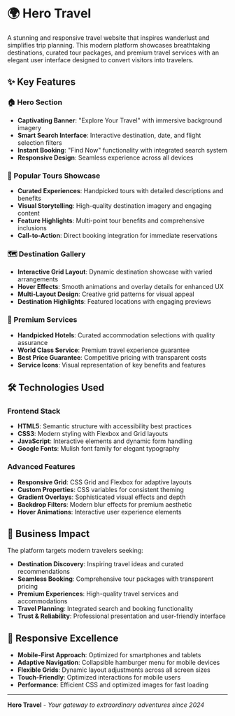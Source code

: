 # 🌍 Hero Travel 

A stunning and responsive travel website that inspires wanderlust and simplifies trip planning. This modern platform showcases breathtaking destinations, curated tour packages, and premium travel services with an elegant user interface designed to convert visitors into travelers.

## ✨ Key Features

### 🏠 Hero Section
- **Captivating Banner**: "Explore Your Travel" with immersive background imagery
- **Smart Search Interface**: Interactive destination, date, and flight selection filters
- **Instant Booking**: "Find Now" functionality with integrated search system
- **Responsive Design**: Seamless experience across all devices

### 🌟 Popular Tours Showcase
- **Curated Experiences**: Handpicked tours with detailed descriptions and benefits
- **Visual Storytelling**: High-quality destination imagery and engaging content
- **Feature Highlights**: Multi-point tour benefits and comprehensive inclusions
- **Call-to-Action**: Direct booking integration for immediate reservations

### 🗺️ Destination Gallery
- **Interactive Grid Layout**: Dynamic destination showcase with varied arrangements
- **Hover Effects**: Smooth animations and overlay details for enhanced UX
- **Multi-Layout Design**: Creative grid patterns for visual appeal
- **Destination Highlights**: Featured locations with engaging previews

### 🎯 Premium Services
- **Handpicked Hotels**: Curated accommodation selections with quality assurance
- **World Class Service**: Premium travel experience guarantee
- **Best Price Guarantee**: Competitive pricing with transparent costs
- **Service Icons**: Visual representation of key benefits and features

## 🛠️ Technologies Used

### Frontend Stack
- **HTML5**: Semantic structure with accessibility best practices
- **CSS3**: Modern styling with Flexbox and Grid layouts
- **JavaScript**: Interactive elements and dynamic form handling
- **Google Fonts**: Mulish font family for elegant typography

### Advanced Features
- **Responsive Grid**: CSS Grid and Flexbox for adaptive layouts
- **Custom Properties**: CSS variables for consistent theming
- **Gradient Overlays**: Sophisticated visual effects and depth
- **Backdrop Filters**: Modern blur effects for premium aesthetic
- **Hover Animations**: Interactive user experience elements

## 🚀 Business Impact

The platform targets modern travelers seeking:
- **Destination Discovery**: Inspiring travel ideas and curated recommendations
- **Seamless Booking**: Comprehensive tour packages with transparent pricing
- **Premium Experiences**: High-quality travel services and accommodations
- **Travel Planning**: Integrated search and booking functionality
- **Trust & Reliability**: Professional presentation and user-friendly interface

## 📱 Responsive Excellence

- **Mobile-First Approach**: Optimized for smartphones and tablets
- **Adaptive Navigation**: Collapsible hamburger menu for mobile devices
- **Flexible Grids**: Dynamic layout adjustments across all screen sizes
- **Touch-Friendly**: Optimized interactions for mobile users
- **Performance**: Efficient CSS and optimized images for fast loading

---

**Hero Travel** - *Your gateway to extraordinary adventures since 2024*
